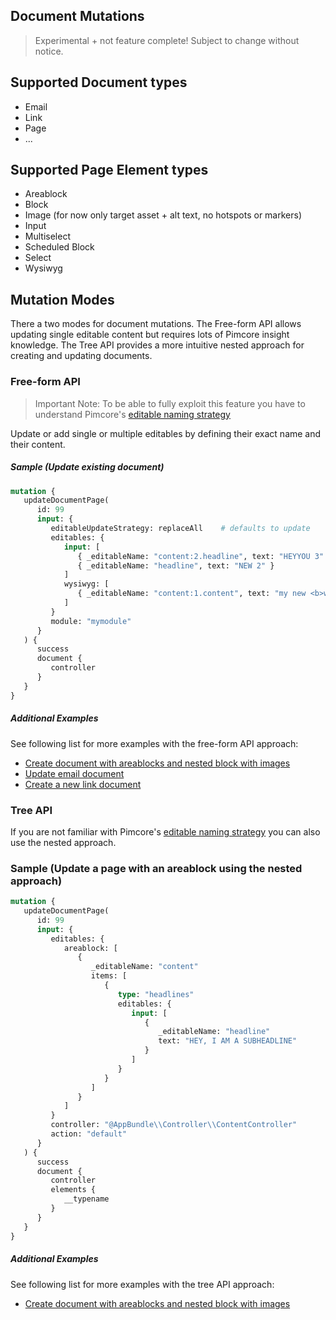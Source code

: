 ## Document Mutations

> Experimental + not feature complete! Subject to change without notice.
 
## Supported Document types

* Email
* Link
* Page
* ...

## Supported Page Element types

* Areablock
* Block
* Image (for now only target asset + alt text, no hotspots or markers)
* Input
* Multiselect
* Scheduled Block
* Select
* Wysiwyg

## Mutation Modes

There a two modes for document mutations. The Free-form API allows updating single editable content but
requires lots of Pimcore insight knowledge. The Tree API provides a more intuitive nested approach for
creating and updating documents. 


### Free-form API

> Important Note: To be able to fully exploit this feature you have to understand Pimcore's [editable naming strategy](https://pimcore.com/docs/6.x/Development_Documentation/Documents/Editable_Naming_Strategies.html) 

Update or add single or multiple editables by defining their exact name and their content.

##### Sample (Update existing document)


```graphql
mutation {
   updateDocumentPage(
      id: 99
      input: {
         editableUpdateStrategy: replaceAll    # defaults to update
         editables: {
            input: [
               { _editableName: "content:2.headline", text: "HEYYOU 3" }
               { _editableName: "headline", text: "NEW 2" }
            ]
            wysiwyg: [
               { _editableName: "content:1.content", text: "my new <b>wysiwyg</b>" }
            ]
         }
         module: "mymodule"
      }
   ) {
      success
      document {
         controller
      }
   }
}
```

##### Additional Examples
See following list for more examples with the free-form API approach:

- [Create document with areablocks and nested block with images](./24_Mutation_Samples/01_FreeformAPI_Create_Document_with_Areablocks.md)
- [Update email document](./24_Mutation_Samples/02_FreeformAPI_Update_Email_Document.md)
- [Create a new link document](./24_Mutation_Samples/03_FreeformAPI_Create_new_Link_Document.md)


### Tree API

If you are not familiar with Pimcore's [editable naming strategy](https://pimcore.com/docs/6.x/Development_Documentation/Documents/Editable_Naming_Strategies.html)
you can also use the nested approach.

### Sample (Update a page with an areablock using the nested approach)

```graphql
mutation {
   updateDocumentPage(
      id: 99
      input: {
         editables: {
            areablock: [
               {
                  _editableName: "content"
                  items: [
                     {
                        type: "headlines"
                        editables: {
                           input: [
                              {
                                 _editableName: "headline"
                                 text: "HEY, I AM A SUBHEADLINE"
                              }
                           ]
                        }
                     }
                  ]
               }
            ]
         }
         controller: "@AppBundle\\Controller\\ContentController"
         action: "default"
      }
   ) {
      success
      document {
         controller
         elements {
            __typename
         }
      }
   }
}
```

##### Additional Examples
See following list for more examples with the tree API approach:

- [Create document with areablocks and nested block with images](./24_Mutation_Samples/04_TreeAPI_Create_Document_with_Areablocks.md)